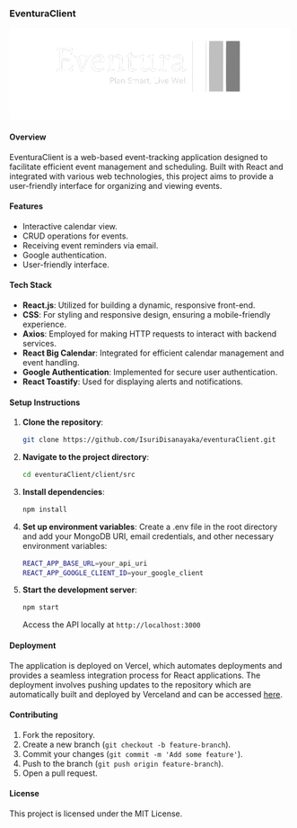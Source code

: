 ### EventuraClient

  ![Eventura Logo](https://github.com/IsuriDisanayaka/eventuraClient/blob/main/client/src/assets/img/logo.png)

#### Overview
   EventuraClient is a web-based event-tracking application designed to facilitate efficient event management and scheduling. Built with React and integrated with various web technologies, this project aims to 
   provide a user-friendly interface for organizing and viewing events.


#### Features
- Interactive calendar view.
- CRUD operations for events.
- Receiving event reminders via email.
- Google authentication.
- User-friendly interface.

  
#### Tech Stack
- **React.js**: Utilized for building a dynamic, responsive front-end.
- **CSS**: For styling and responsive design, ensuring a mobile-friendly experience.
- **Axios**:  Employed for making HTTP requests to interact with backend services.
- **React Big Calendar**: Integrated for efficient calendar management and event handling.
- **Google Authentication**: Implemented for secure user authentication.
- **React Toastify**: Used for displaying alerts and notifications.


#### Setup Instructions
1. **Clone the repository**:
   ```bash
   git clone https://github.com/IsuriDisanayaka/eventuraClient.git
   ```
2. **Navigate to the project directory**:
   ```bash
   cd eventuraClient/client/src
   ```
3. **Install dependencies**:
   ```bash
   npm install
   ```
 4. **Set up environment variables**:
   Create a .env file in the root directory and add your MongoDB URI, email credentials, and other necessary environment variables:
     ```bash
     REACT_APP_BASE_URL=your_api_uri
     REACT_APP_GOOGLE_CLIENT_ID=your_google_client
     ```
5. **Start the development server**:
   ```bash
   npm start
   ```
   Access the API locally at `http://localhost:3000`

#### Deployment
   The application is deployed on Vercel, which automates deployments and provides a seamless integration process for React applications. The deployment involves pushing updates to the repository which are 
   automatically built and deployed by Verceland and can be accessed [here](https://eventura-client.vercel.app).

#### Contributing
   1. Fork the repository.
   2. Create a new branch (`git checkout -b feature-branch`).
   3. Commit your changes (`git commit -m 'Add some feature'`).
   4. Push to the branch (`git push origin feature-branch`).
   5. Open a pull request.

#### License
   This project is licensed under the MIT License.
